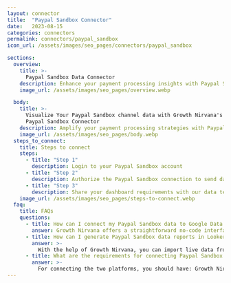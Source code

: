 ```yaml
---
layout: connector
title:  "Paypal Sandbox Connector"
date:   2023-08-15
categories: connectors
permalink: connectors/paypal_sandbox
icon_url: /assets/images/seo_pages/connectors/paypal_sandbox

sections:
  overview:
    title: >-
      Paypal Sandbox Data Connector
    description: Enhance your payment processing insights with Paypal Sandbox integration. Seamlessly merge sandbox transaction data from Paypal with Looker Studio's analytical capabilities, unlocking insights that shape payment strategies, financial planning, and operational excellence.
    image_url: /assets/images/seo_pages/overview.webp

  body:
    title: >-
      Visualize Your Paypal Sandbox channel data with Growth Nirvana's
      Paypal Sandbox Connector
    description: Amplify your payment processing strategies with Paypal Sandbox insights integrated into Looker Studio.
    image_url: /assets/images/seo_pages/body.webp
  steps_to_connect:
    title: Steps to connect
    steps:
      - title: "Step 1"
        description: Login to your Paypal Sandbox account
      - title: "Step 2"
        description: Authorize the Paypal Sandbox connection to send data to Growth Nirvana
      - title: "Step 3"
        description: Share your dashboard requirements with our data team. We will build the report for you.
    image_url: /assets/images/seo_pages/steps-to-connect.webp
  faq:
    title: FAQs
    questions:
      - title: How can I connect my Paypal Sandbox data to Google Data Studio/Looker Studio?
        answer: Growth Nirvana offers a straightforward no-code interface to connect to Paypal Sandbox data sources.
      - title: How can I generate Paypal Sandbox data reports in Looker Studio?
        answer: >-
          With the help of Growth Nirvana, you can import live data from Paypal Sandbox into Looker Studio. These data can be viewed in charts, tables, and dashboards to generate branded reports that can be shared instantly.
      - title: What are the requirements for connecting Paypal Sandbox and Looker Studio?
        answer: >-
          For connecting the two platforms, you should have: Growth Nirvana Account and Paypal Sandbox Ads Account
---
```

